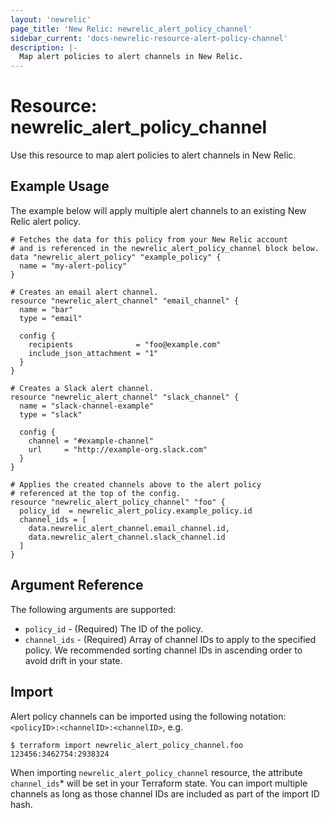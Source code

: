```yaml
---
layout: 'newrelic'
page_title: 'New Relic: newrelic_alert_policy_channel'
sidebar_current: 'docs-newrelic-resource-alert-policy-channel'
description: |-
  Map alert policies to alert channels in New Relic.
---
```


# Resource: newrelic_alert_policy_channel

Use this resource to map alert policies to alert channels in New Relic.

## Example Usage

The example below will apply multiple alert channels to an existing New Relic alert policy.

```hcl
# Fetches the data for this policy from your New Relic account
# and is referenced in the newrelic_alert_policy_channel block below.
data "newrelic_alert_policy" "example_policy" {
  name = "my-alert-policy"
}

# Creates an email alert channel.
resource "newrelic_alert_channel" "email_channel" {
  name = "bar"
  type = "email"

  config {
    recipients              = "foo@example.com"
    include_json_attachment = "1"
  }
}

# Creates a Slack alert channel.
resource "newrelic_alert_channel" "slack_channel" {
  name = "slack-channel-example"
  type = "slack"

  config {
    channel = "#example-channel"
    url     = "http://example-org.slack.com"
  }
}

# Applies the created channels above to the alert policy
# referenced at the top of the config.
resource "newrelic_alert_policy_channel" "foo" {
  policy_id  = newrelic_alert_policy.example_policy.id
  channel_ids = [
    data.newrelic_alert_channel.email_channel.id,
    data.newrelic_alert_channel.slack_channel.id
  ]
}
```

## Argument Reference

The following arguments are supported:

- `policy_id` - (Required) The ID of the policy.
- `channel_ids` - (Required) Array of channel IDs to apply to the specified policy. We recommended sorting channel IDs in ascending order to avoid drift in your state.

## Import

Alert policy channels can be imported using the following notation: `<policyID>:<channelID>:<channelID>`, e.g.

```
$ terraform import newrelic_alert_policy_channel.foo 123456:3462754:2938324
```

When importing `newrelic_alert_policy_channel` resource, the attribute `channel_ids`\* will be set in your Terraform state. You can import multiple channels as long as those channel IDs are included as part of the import ID hash.

